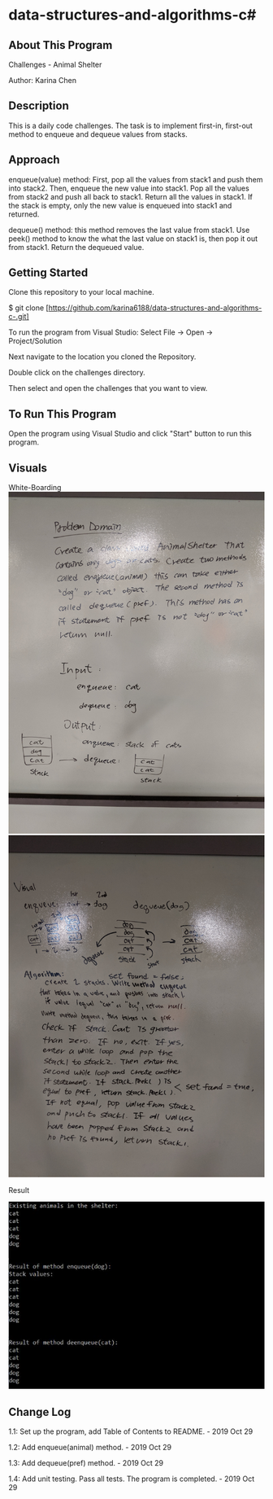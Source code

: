 # data-structures-and-algorithms-c#

## About This Program
Challenges - Animal Shelter

Author: Karina Chen

## Description
This is a daily code challenges. The task is to implement first-in, first-out method to enqueue and dequeue values from stacks.

## Approach
enqueue(value) method: First, pop all the values from stack1 and push them into stack2. Then, enqueue the new value into stack1. Pop all the values from stack2 and push all back to stack1. Return all the values in stack1. If the stack is empty, only the new value is enqueued into stack1 and returned.

dequeue() method: this method removes the last value from stack1. Use peek() method to know the what the last value on stack1 is, then pop it out from stack1. Return the dequeued value.

## Getting Started
Clone this repository to your local machine.

$ git clone [https://github.com/karina6188/data-structures-and-algorithms-c-.git]

To run the program from Visual Studio:
Select File -> Open -> Project/Solution

Next navigate to the location you cloned the Repository.

Double click on the challenges directory.

Then select and open the challenges that you want to view.

## To Run This Program
Open the program using Visual Studio and click "Start" button to run this program.

## Visuals

White-Boarding
![Alt whiteboarding capture](/Assets/code12_1.jpg)
![Alt whiteboarding capture](/Assets/code12_2.jpg)

Result

![Alt whiteboarding capture](/Assets/code12_3.jpg)

## Change Log

1.1: Set up the program, add Table of Contents to README. - 2019 Oct 29

1.2: Add enqueue(animal) method. - 2019 Oct 29

1.3: Add dequeue(pref) method. - 2019 Oct 29

1.4: Add unit testing. Pass all tests. The program is completed. - 2019 Oct 29
